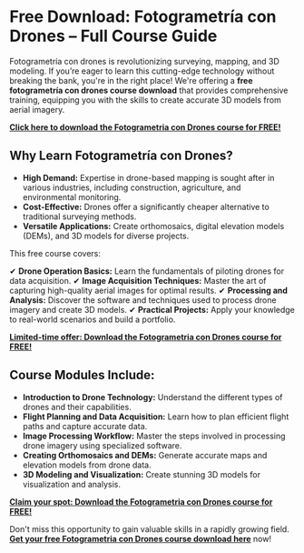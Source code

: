 # Free Download: Fotogrametría con Drones – Full Course Guide

Fotogrametría con drones is revolutionizing surveying, mapping, and 3D modeling. If you’re eager to learn this cutting-edge technology without breaking the bank, you're in the right place! We're offering a **free fotogrametría con drones course download** that provides comprehensive training, equipping you with the skills to create accurate 3D models from aerial imagery.

[**Click here to download the Fotogrametria con Drones course for FREE!**](https://udemywork.com/fotogrametria-con-drones)

## Why Learn Fotogrametría con Drones?

*   **High Demand:** Expertise in drone-based mapping is sought after in various industries, including construction, agriculture, and environmental monitoring.
*   **Cost-Effective:** Drones offer a significantly cheaper alternative to traditional surveying methods.
*   **Versatile Applications:** Create orthomosaics, digital elevation models (DEMs), and 3D models for diverse projects.

This free course covers:

✔ **Drone Operation Basics:** Learn the fundamentals of piloting drones for data acquisition.
✔ **Image Acquisition Techniques:** Master the art of capturing high-quality aerial images for optimal results.
✔ **Processing and Analysis:** Discover the software and techniques used to process drone imagery and create 3D models.
✔ **Practical Projects:** Apply your knowledge to real-world scenarios and build a portfolio.

[**Limited-time offer: Download the Fotogrametria con Drones course for FREE!**](https://udemywork.com/fotogrametria-con-drones)

## Course Modules Include:

*   **Introduction to Drone Technology:** Understand the different types of drones and their capabilities.
*   **Flight Planning and Data Acquisition:** Learn how to plan efficient flight paths and capture accurate data.
*   **Image Processing Workflow:** Master the steps involved in processing drone imagery using specialized software.
*   **Creating Orthomosaics and DEMs:** Generate accurate maps and elevation models from drone data.
*   **3D Modeling and Visualization:** Create stunning 3D models for visualization and analysis.

[**Claim your spot: Download the Fotogrametria con Drones course for FREE!**](https://udemywork.com/fotogrametria-con-drones)

Don't miss this opportunity to gain valuable skills in a rapidly growing field. **[Get your free Fotogrametria con Drones course download here](https://udemywork.com/fotogrametria-con-drones)** now!
